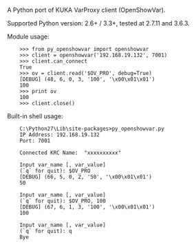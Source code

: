 A Python port of KUKA VarProxy client (OpenShowVar).

Supported Python version: 2.6+ / 3.3+, tested at 2.7.11 and 3.6.3.

Module usage:

        >>> from py_openshowvar import openshowvar
        >>> client = openshowvar('192.168.19.132', 7001)
        >>> client.can_connect
        True
        >>> ov = client.read('$OV_PRO', debug=True)
        [DEBUG] (48, 6, 0, 3, '100', '\x00\x01\x01')
        100
        >>> print ov
        100
        >>> client.close()


Built-in shell usage:

        C:\Python27\Lib\site-packages>py_openshowvar.py
        IP Address: 192.168.19.132
        Port: 7001

        Connected KRC Name:  "xxxxxxxxxx"

        Input var_name [, var_value]
        (`q` for quit): $OV_PRO
        [DEBUG] (66, 5, 0, 2, '50', '\x00\x01\x01')
        50

        Input var_name [, var_value]
        (`q` for quit): $OV_PRO, 100
        [DEBUG] (67, 6, 1, 3, '100', '\x00\x01\x01')
        100

        Input var_name [, var_value]
        (`q` for quit): q
        Bye